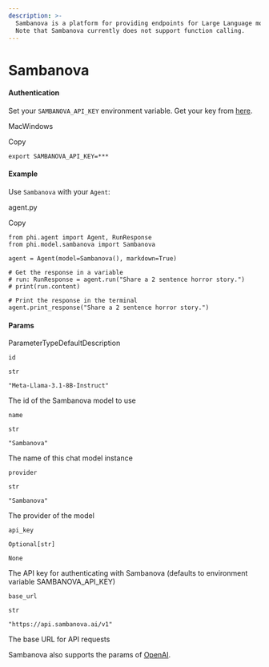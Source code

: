```yaml
---
description: >-
  Sambanova is a platform for providing endpoints for Large Language models.
  Note that Sambanova currently does not support function calling.
---
```


# Sambanova

#### Authentication <a href="#authentication" id="authentication"></a>

Set your `SAMBANOVA_API_KEY` environment variable. Get your key from [here](https://cloud.sambanova.ai/apis).

MacWindows

Copy

```
export SAMBANOVA_API_KEY=***
```

#### [​](https://docs.phidata.com/models/sambanova#example)Example <a href="#example" id="example"></a>

Use `Sambanova` with your `Agent`:

agent.py

Copy

```
from phi.agent import Agent, RunResponse
from phi.model.sambanova import Sambanova

agent = Agent(model=Sambanova(), markdown=True)

# Get the response in a variable
# run: RunResponse = agent.run("Share a 2 sentence horror story.")
# print(run.content)

# Print the response in the terminal
agent.print_response("Share a 2 sentence horror story.")
```

#### [​](https://docs.phidata.com/models/sambanova#params)Params <a href="#params" id="params"></a>

ParameterTypeDefaultDescription

`id`

`str`

`"Meta-Llama-3.1-8B-Instruct"`

The id of the Sambanova model to use

`name`

`str`

`"Sambanova"`

The name of this chat model instance

`provider`

`str`

`"Sambanova"`

The provider of the model

`api_key`

`Optional[str]`

`None`

The API key for authenticating with Sambanova (defaults to environment variable SAMBANOVA\_API\_KEY)

`base_url`

`str`

`"https://api.sambanova.ai/v1"`

The base URL for API requests

Sambanova also supports the params of [OpenAI](https://docs.phidata.com/models/openai).
